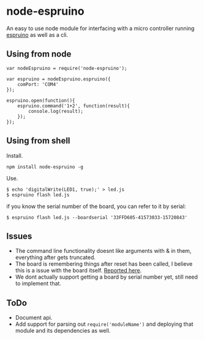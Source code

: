 # node-espruino #

An easy to use node module for interfacing with a micro controller running [espruino](http://www.espruino.com/) as well as a cli.


## Using from node ##

```
var nodeEspruino = require('node-espruino');

var espruino = nodeEspruino.espruino({
	comPort: 'COM4'
});

espruino.open(function(){
	espruino.command('1+2', function(result){
		console.log(result);
	});
});
```

## Using from shell ##

Install.

```
npm install node-espruino -g
```

Use.

```
$ echo 'digitalWrite(LED1, true);' > led.js
$ espruino flash led.js
```

if you know the serial number of the board, you can refer to it by serial:

```
$ espruino flash led.js --boardserial '33FFD605-41573033-15720843'
```

## Issues ##

* The command line functionality doesnt like arguments with & in them, everything after gets truncated.
* The board is remembering things after reset has been called, I believe this is a issue with the board itself. [Reported here](https://github.com/espruino/Espruino/issues/231).
* We dont actually support getting a board by serial number yet, still need to implement that.

## ToDo ##

* Document api.
* Add support for parsing out `require('moduleName')` and deploying that module and its dependencies as well.

